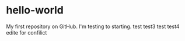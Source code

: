 # hello-world
My first repository on GitHub.
I'm testing to starting.
test test3
test test4
edite for confilict

